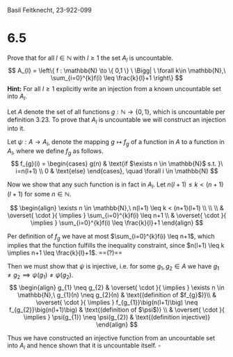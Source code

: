 Basil Feitknecht, 23-922-099


# 6.5
Prove that for all $l\in \mathbb{N}$ with $l\geq1$ the set $A_{l}$ is uncountable.
$$
A_{l} = \left\{  f : \mathbb{N} \to \{ 0,1 \} \ \Bigg| \ \forall k\in \mathbb{N},\ \sum_{i=0}^{k}f(i) \leq \frac{k}{l}+1 \right\}
$$
**Hint:** For all $l \geq 1$ explicitly write an injection from a known uncountable set into $A_{l}$.


Let $A$ denote the set of all functions $g : \mathbb{N} \to \{ 0,1 \}$, which is uncountable per definition 3.23. To prove that $A_{l}$ is uncountable we will construct an injection into it. 

Let $\psi : A \to A_{l}$, denote the mapping $g \mapsto f_{g}$ of a function in $A$ to a function in $A_{l}$, where we define $f_{g}$ as follows.
$$
f_{g}(i) = \begin{cases}
g(n) & \text{if $\exists n \in \mathbb{N}$ s.t. }\  i=n(l+1) \\
0  & \text{else}
\end{cases}, \quad \forall i \in \mathbb{N}
$$

Now we show that any such function is in fact in $A_{l}$. Let $n(l+1) \leq k < (n+1)(l+1)$ for some $n \in \mathbb{N}$.

$$
\begin{align}
\exists n \in \mathbb{N},\ n(l+1) \leq k < (n+1)(l+1)  \\
 \\
 \\
& \overset{ \cdot }{ \implies } \sum_{i=0}^{k}f(i) \leq n+1 \\
& \overset{ \cdot }{ \implies } \sum_{i=0}^{k}f(i) \leq \frac{k}{l}+1
\end{align}
$$

 Per definition of $f_{g}$ we have at most $\sum_{i=0}^{k}f(i) \leq n+1$, which implies that the function fulfills the inequality constraint, since $n(l+1) \leq k \implies n+1 \leq \frac{k}{l}+1$. ==(?)==


Then we must show that $\psi$ is injective, i.e. for some $g_{1}, g_{2} \in A$ we have $g_{1} \neq g_{2} \implies \psi(g_{1}) \neq \psi(g_{2})$.
$$
\begin{align}
g_{1} \neq g_{2} & \overset{ \cdot }{ \implies } \exists n  \in \mathbb{N},\ g_{1}(n) \neq g_{2}(n) & \text{(definition of $f_{g}$)}\\
& \overset{ \cdot }{ \implies } f_{g_{1}}\big(n(l+1)\big) \neq f_{g_{2}}\big(n(l+1)\big) & \text{(definition of $\psi$)} \\
& \overset{ \cdot }{ \implies } \psi(g_{1}) \neq \psi(g_{2}) & \text{(definition injective)}
\end{align}
$$

Thus we have constructed an injective function from an uncountable set into $A_{l}$ and hence shown that it is uncountable itself.
$\square$
